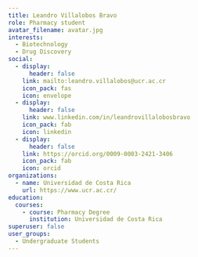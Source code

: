 ```yaml
---
title: Leandro Villalobos Bravo
role: Pharmacy student
avatar_filename: avatar.jpg
interests:
  - Biotechnology
  - Drug Discovery
social:
  - display:
      header: false
    link: mailto:leandro.villalobos@ucr.ac.cr
    icon_pack: fas
    icon: envelope
  - display:
      header: false
    link: www.linkedin.com/in/leandrovillalobosbravo
    icon_pack: fab
    icon: linkedin
  - display:
      header: false
    link: https://orcid.org/0009-0003-2421-3406
    icon_pack: fab
    icon: orcid
organizations:
  - name: Universidad de Costa Rica
    url: https://www.ucr.ac.cr/
education:
  courses:
    - course: Pharmacy Degree
      institution: Universidad de Costa Rica
superuser: false
user_groups:
  - Undergraduate Students
---
```

